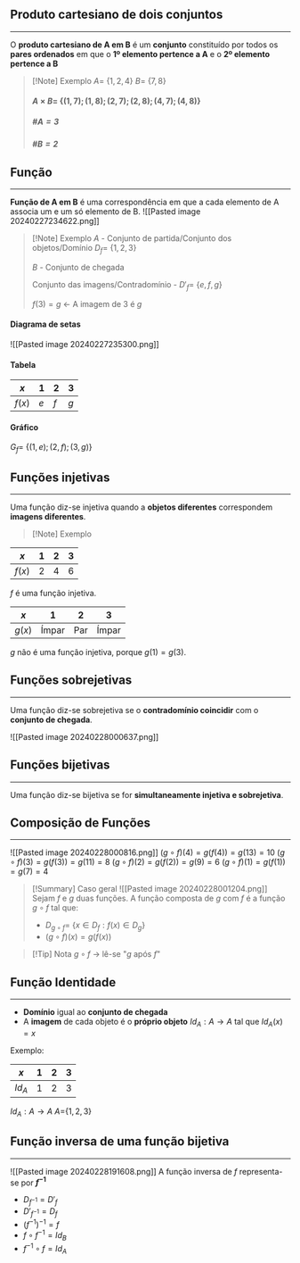 ## Produto cartesiano de dois conjuntos
---
O **produto cartesiano de A em B** é um **conjunto** constituído por todos os **pares ordenados** em que o **1º elemento pertence a A** e o **2º elemento pertence a B**
>[!Note] Exemplo
>$A =$ {$1, 2, 4$}
>$B=$ {$7, 8$}
>
>#### $A \times B =$ {$(1, 7); (1, 8); (2, 7); (2, 8); (4,7); (4,8)$}
>
>##### $\#A = 3$
>##### $\#B = 2$

## Função
---
**Função de A em B** é uma correspondência em que a cada elemento de A associa um e um só elemento de B.
![[Pasted image 20240227234622.png]]
>[!Note] Exemplo
>$A$ - Conjunto de partida/Conjunto dos objetos/Domínio
>$D_f =$ {$1, 2, 3$}
>
>$B$ - Conjunto de chegada
>
>Conjunto das imagens/Contradomínio - $D'_f =$ {$e, f, g$}
>
>$f(3) = g$ $\leftarrow$ A imagem de $3$ é $g$
#### Diagrama de setas
![[Pasted image 20240227235300.png]]
#### Tabela
| $x$    | 1   | 2   | 3   |
| ------ | --- | --- | --- |
| $f(x$) | $e$ | $f$ | $g$ |
#### Gráfico
$G_f =$ {$(1,e); (2,f); (3,g)$}
## Funções injetivas
---
Uma função diz-se injetiva quando a **objetos diferentes** correspondem **imagens diferentes**.
>[!Note] Exemplo

| $x$    | 1   | 2   | 3   |
| ------ | --- | --- | --- |
| $f(x$) | $2$ | $4$ | $6$ |
$f$ é uma função injetiva.

| $x$    | 1     | 2   | 3     |
| ------ | ----- | --- | ----- |
| $g(x$) | Ímpar | Par | Ímpar |
$g$ não é uma função injetiva, porque $g(1) = g(3)$.

## Funções sobrejetivas
---
Uma função diz-se sobrejetiva se o **contradomínio coincidir** com o **conjunto de chegada**.

![[Pasted image 20240228000637.png]]
## Funções bijetivas
---
Uma função diz-se bijetiva se for **simultaneamente injetiva e sobrejetiva**.

## Composição de Funções
---
![[Pasted image 20240228000816.png]]
$(g\circ f)(4) = g(f(4)) = g(13) = 10$
$(g\circ f)(3) = g(f(3)) = g(11) = 8$
$(g\circ f)(2) = g(f(2)) = g(9) = 6$
$(g\circ f)(1) = g(f(1)) = g(7) = 4$

>[!Summary] Caso geral
>![[Pasted image 20240228001204.png]]
>Sejam $f$ e $g$ duas funções.
>A função composta de $g$ com $f$ é a função $g \circ f$ tal que:
>- $D_{g \circ f} =$ {$x \in D_f: f(x) \in D_g$}
>- $(g \circ f) (x) = g (f(x))$

>[!Tip] Nota
>$g \circ f$ $\rightarrow$ lê-se "$g$ após $f$"

## Função Identidade
---
- **Domínio** igual ao **conjunto de chegada**
- A **imagem** de cada objeto é o **próprio objeto**
$Id_A: A \rightarrow A$ tal que $Id_A(x) = x$

Exemplo:

| $x$    | 1   | 2   | 3   |
| ------ | --- | --- | --- |
| $Id_A$ | 1   | 2   | 3   |
$Id_A: A \rightarrow A$
$A=${$1, 2, 3$}

## Função inversa de uma função bijetiva
---
![[Pasted image 20240228191608.png]]
A função inversa de $f$ representa-se por **$f^{-1}$**
- $D_{f^{-1}} = D'_f$
- $D'_{f^{-1}} = D_f$
- $(f^{-1})^{-1} = f$
- $f \circ f^{-1} = Id_B$
- $f^{-1} \circ f = Id_A$
